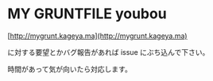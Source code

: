 MY GRUNTFILE youbou
=======================

[http://mygrunt.kageya.ma](http://mygrunt.kageya.ma)

に対する要望とかバグ報告があれば
issue にぶち込んで下さい。

時間があって気が向いたら対応します。